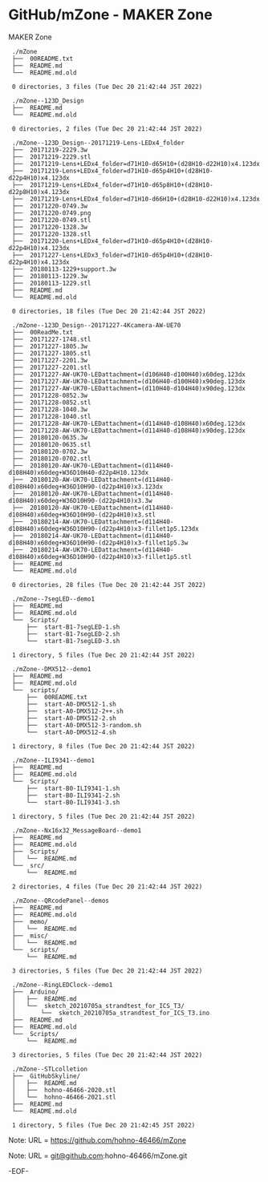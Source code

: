 # GitHub/mZone - MAKER Zone

MAKER Zone

     ./mZone
     ├──  00README.txt
     ├──  README.md
     └──  README.md.old
     
     0 directories, 3 files (Tue Dec 20 21:42:44 JST 2022)

     ./mZone--123D_Design
     ├──  README.md
     └──  README.md.old
     
     0 directories, 2 files (Tue Dec 20 21:42:44 JST 2022)

     ./mZone--123D_Design--20171219-Lens-LEDx4_folder
     ├──  20171219-2229.3w
     ├──  20171219-2229.stl
     ├──  20171219-Lens+LEDx4_folder=d71H10-d65H10+(d28H10-d22H10)x4.123dx
     ├──  20171219-Lens+LEDx4_folder=d71H10-d65p4H10+(d28H10-d22p4H10)x4.123dx
     ├──  20171219-Lens+LEDx4_folder=d71H10-d65p8H10+(d28H10-d22p8H10)x4.123dx
     ├──  20171219-Lens+LEDx4_folder=d71H10-d66H10+(d28H10-d22H10)x4.123dx
     ├──  20171220-0749.3w
     ├──  20171220-0749.png
     ├──  20171220-0749.stl
     ├──  20171220-1328.3w
     ├──  20171220-1328.stl
     ├──  20171220-Lens+LEDx4_folder=d71H10-d65p4H10+(d28H10-d22p4H10)x4.123dx
     ├──  20171227-Lens+LEDx3_folder=d71H10-d65p4H10+(d28H10-d22p4H10)x4.123dx
     ├──  20180113-1229+support.3w
     ├──  20180113-1229.3w
     ├──  20180113-1229.stl
     ├──  README.md
     └──  README.md.old
     
     0 directories, 18 files (Tue Dec 20 21:42:44 JST 2022)

     ./mZone--123D_Design--20171227-4Kcamera-AW-UE70
     ├──  00ReadMe.txt
     ├──  20171227-1748.stl
     ├──  20171227-1805.3w
     ├──  20171227-1805.stl
     ├──  20171227-2201.3w
     ├──  20171227-2201.stl
     ├──  20171227-AW-UK70-LEDattachment=(d106H40-d100H40)x60deg.123dx
     ├──  20171227-AW-UK70-LEDattachment=(d106H40-d100H40)x90deg.123dx
     ├──  20171227-AW-UK70-LEDattachment=(d110H40-d104H40)x90deg.123dx
     ├──  20171228-0852.3w
     ├──  20171228-0852.stl
     ├──  20171228-1040.3w
     ├──  20171228-1040.stl
     ├──  20171228-AW-UK70-LEDattachment=(d114H40-d108H40)x60deg.123dx
     ├──  20171228-AW-UK70-LEDattachment=(d114H40-d108H40)x90deg.123dx
     ├──  20180120-0635.3w
     ├──  20180120-0635.stl
     ├──  20180120-0702.3w
     ├──  20180120-0702.stl
     ├──  20180120-AW-UK70-LEDattachment=(d114H40-d108H40)x60deg+W36D10H40-d22p4H10.123dx
     ├──  20180120-AW-UK70-LEDattachment=(d114H40-d108H40)x60deg+W36D10H90-(d22p4H10)x3.123dx
     ├──  20180120-AW-UK70-LEDattachment=(d114H40-d108H40)x60deg+W36D10H90-(d22p4H10)x3.3w
     ├──  20180120-AW-UK70-LEDattachment=(d114H40-d108H40)x60deg+W36D10H90-(d22p4H10)x3.stl
     ├──  20180214-AW-UK70-LEDattachment=(d114H40-d108H40)x60deg+W36D10H90-(d22p4H10)x3-fillet1p5.123dx
     ├──  20180214-AW-UK70-LEDattachment=(d114H40-d108H40)x60deg+W36D10H90-(d22p4H10)x3-fillet1p5.3w
     ├──  20180214-AW-UK70-LEDattachment=(d114H40-d108H40)x60deg+W36D10H90-(d22p4H10)x3-fillet1p5.stl
     ├──  README.md
     └──  README.md.old
     
     0 directories, 28 files (Tue Dec 20 21:42:44 JST 2022)

     ./mZone--7segLED--demo1
     ├──  README.md
     ├──  README.md.old
     └──  Scripts/
         ├──  start-B1-7segLED-1.sh
         ├──  start-B1-7segLED-2.sh
         └──  start-B1-7segLED-3.sh
     
     1 directory, 5 files (Tue Dec 20 21:42:44 JST 2022)

     ./mZone--DMX512--demo1
     ├──  README.md
     ├──  README.md.old
     └──  scripts/
         ├──  00README.txt
         ├──  start-A0-DMX512-1.sh
         ├──  start-A0-DMX512-2++.sh
         ├──  start-A0-DMX512-2.sh
         ├──  start-A0-DMX512-3-random.sh
         └──  start-A0-DMX512-4.sh
     
     1 directory, 8 files (Tue Dec 20 21:42:44 JST 2022)

     ./mZone--ILI9341--demo1
     ├──  README.md
     ├──  README.md.old
     └──  Scripts/
         ├──  start-B0-ILI9341-1.sh
         ├──  start-B0-ILI9341-2.sh
         └──  start-B0-ILI9341-3.sh
     
     1 directory, 5 files (Tue Dec 20 21:42:44 JST 2022)

     ./mZone--Nx16x32_MessageBoard--demo1
     ├──  README.md
     ├──  README.md.old
     ├──  Scripts/
     │   └──  README.md
     └──  src/
         └──  README.md
     
     2 directories, 4 files (Tue Dec 20 21:42:44 JST 2022)

     ./mZone--QRcodePanel--demos
     ├──  README.md
     ├──  README.md.old
     ├──  memo/
     │   └──  README.md
     ├──  misc/
     │   └──  README.md
     └──  scripts/
         └──  README.md
     
     3 directories, 5 files (Tue Dec 20 21:42:44 JST 2022)

     ./mZone--RingLEDClock--demo1
     ├──  Arduino/
     │   ├──  README.md
     │   └──  sketch_20210705a_strandtest_for_ICS_T3/
     │       └──  sketch_20210705a_strandtest_for_ICS_T3.ino
     ├──  README.md
     ├──  README.md.old
     └──  Scripts/
         └──  README.md
     
     3 directories, 5 files (Tue Dec 20 21:42:44 JST 2022)

     ./mZone--STLcolletion
     ├──  GitHubSkyline/
     │   ├──  README.md
     │   ├──  hohno-46466-2020.stl
     │   └──  hohno-46466-2021.stl
     ├──  README.md
     └──  README.md.old
     
     1 directory, 5 files (Tue Dec 20 21:42:45 JST 2022)


Note: URL = https://github.com/hohno-46466/mZone

Note: URL = git@github.com:hohno-46466/mZone.git

-EOF-

